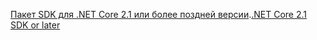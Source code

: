 <span data-ttu-id="a7e23-101">[Пакет SDK для .NET Core 2.1 или более поздней версии](https://dotnet.microsoft.com/download/dotnet-core).</span><span class="sxs-lookup"><span data-stu-id="a7e23-101">[.NET Core 2.1 SDK or later](https://dotnet.microsoft.com/download/dotnet-core)</span></span>
